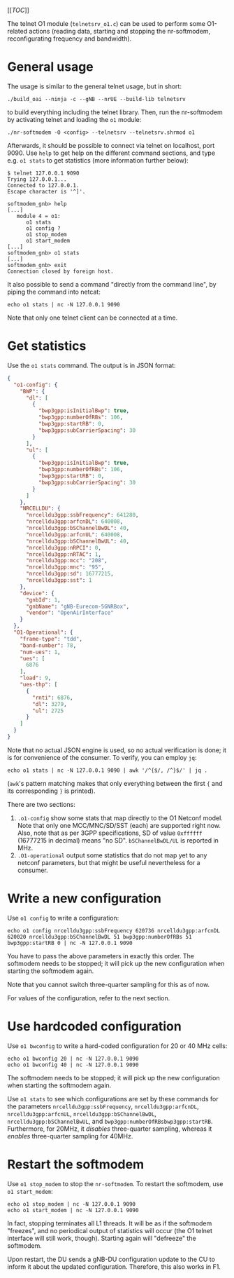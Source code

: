 [[_TOC_]]

The telnet O1 module (`telnetsrv_o1.c`) can be used to perform some O1-related
actions (reading data, starting and stopping the nr-softmodem, reconfigurating
frequency and bandwidth).

# General usage

The usage is similar to the general telnet usage, but in short:
```
./build_oai --ninja -c --gNB --nrUE --build-lib telnetsrv
```
to build everything including the telnet library.  Then, run the nr-softmodem
by activating telnet and loading the `o1` module:
```
./nr-softmodem -O <config> --telnetsrv --telnetsrv.shrmod o1
```

Afterwards, it should be possible to connect via telnet on localhost, port
9090. Use `help` to get help on the different command sections, and type e.g.
`o1 stats` to get statistics (more information further below):

```
$ telnet 127.0.0.1 9090
Trying 127.0.0.1...
Connected to 127.0.0.1.
Escape character is '^]'.

softmodem_gnb> help
[...]
   module 4 = o1:
      o1 stats
      o1 config ?
      o1 stop_modem
      o1 start_modem
[...]
softmodem_gnb> o1 stats
[...]
softmodem_gnb> exit
Connection closed by foreign host.
```

It also possible to send a command "directly from the command line", by piping
the command into netcat:
```
echo o1 stats | nc -N 127.0.0.1 9090
```

Note that only one telnet client can be connected at a time.

# Get statistics

Use the `o1 stats` command. The output is in JSON format:
```json
{
  "o1-config": {
    "BWP": {
      "dl": [
        {
          "bwp3gpp:isInitialBwp": true,
          "bwp3gpp:numberOfRBs": 106,
          "bwp3gpp:startRB": 0,
          "bwp3gpp:subCarrierSpacing": 30
        }
      ],
      "ul": [
        {
          "bwp3gpp:isInitialBwp": true,
          "bwp3gpp:numberOfRBs": 106,
          "bwp3gpp:startRB": 0,
          "bwp3gpp:subCarrierSpacing": 30
        }
      ]
    },
    "NRCELLDU": {
      "nrcelldu3gpp:ssbFrequency": 641280,
      "nrcelldu3gpp:arfcnDL": 640008,
      "nrcelldu3gpp:bSChannelBwDL": 40,
      "nrcelldu3gpp:arfcnUL": 640008,
      "nrcelldu3gpp:bSChannelBwUL": 40,
      "nrcelldu3gpp:nRPCI": 0,
      "nrcelldu3gpp:nRTAC": 1,
      "nrcelldu3gpp:mcc": "208",
      "nrcelldu3gpp:mnc": "95",
      "nrcelldu3gpp:sd": 16777215,
      "nrcelldu3gpp:sst": 1
    },
    "device": {
      "gnbId": 1,
      "gnbName": "gNB-Eurecom-5GNRBox",
      "vendor": "OpenAirInterface"
    }
  },
  "O1-Operational": {
    "frame-type": "tdd",
    "band-number": 78,
    "num-ues": 1,
    "ues": [
      6876
    ],
    "load": 9,
    "ues-thp": [
      {
        "rnti": 6876,
        "dl": 3279,
        "ul": 2725
      }
    ]
  }
}
```

Note that no actual JSON engine is used, so no actual verification is done; it
is for convenience of the consumer. To verify, you can employ `jq`:
```
echo o1 stats | nc -N 127.0.0.1 9090 | awk '/^{$/, /^}$/' | jq .
```
(`awk`'s pattern matching makes that only everything between the first `{` and
its corresponding `}` is printed).

There are two sections:
1. `.o1-config` show some stats that map directly to the O1 Netconf model. Note
   that only one MCC/MNC/SD/SST (each) are supported right now. Also, note that
   as per 3GPP specifications, SD of value `0xffffff` (16777215 in decimal)
   means "no SD". `bSChannelBwDL/UL` is reported in MHz.
2. `.O1-operational` output some statistics that do not map yet to any netconf
   parameters, but that might be useful nevertheless for a consumer.

# Write a new configuration

Use `o1 config` to write a configuration:
```
echo o1 config nrcelldu3gpp:ssbFrequency 620736 nrcelldu3gpp:arfcnDL 620020 nrcelldu3gpp:bSChannelBwDL 51 bwp3gpp:numberOfRBs 51 bwp3gpp:startRB 0 | nc -N 127.0.0.1 9090
```
You have to pass the above parameters in exactly this order. The softmodem
needs to be stopped; it will pick up the new configuration when starting the
softmodem again.

Note that you cannot switch three-quarter sampling for this as of now.

For values of the configuration, refer to the next section.

# Use hardcoded configuration

Use `o1 bwconfig` to write a hard-coded configuration for 20 or 40 MHz cells:
```
echo o1 bwconfig 20 | nc -N 127.0.0.1 9090
echo o1 bwconfig 40 | nc -N 127.0.0.1 9090
```

The softmodem needs to be stopped; it will pick up the new configuration when
starting the softmodem again.

Use `o1 stats` to see which configurations are set by these commands for the
parameters `nrcelldu3gpp:ssbFrequency`, `nrcelldu3gpp:arfcnDL`,
`nrcelldu3gpp:arfcnUL`, `nrcelldu3gpp:bSChannelBwDL`,
`nrcelldu3gpp:bSChannelBwUL`, and `bwp3gpp:numberOfRBsbwp3gpp:startRB`.
Furthermore, for 20MHz, it *disables* three-quarter sampling, whereas it
*enables* three-quarter sampling for 40MHz.

# Restart the softmodem

Use `o1 stop_modem` to stop the `nr-softmodem`. To restart the softmodem, use
`o1 start_modem`:
```
echo o1 stop_modem | nc -N 127.0.0.1 9090
echo o1 start_modem | nc -N 127.0.0.1 9090
```

In fact, stopping terminates all L1 threads. It will be as if the softmodem
"freezes", and no periodical output of statistics will occur (the O1 telnet
interface will still work, though). Starting again will "defreeze" the
softmodem.

Upon restart, the DU sends a gNB-DU configuration update to the CU to inform it
about the updated configuration. Therefore, this also works in F1.
